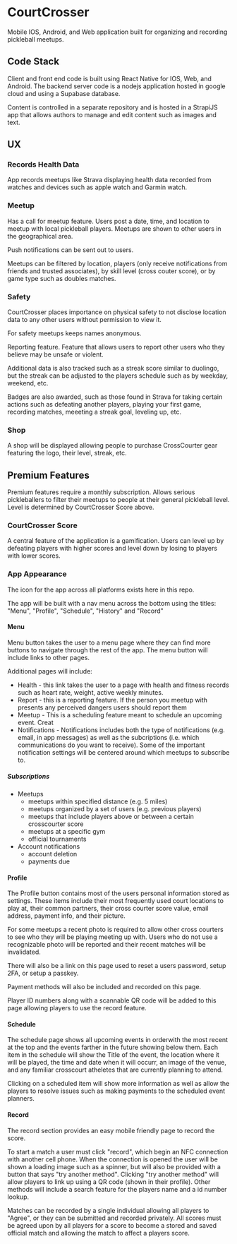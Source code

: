 # CourtCrosser
Mobile IOS, Android, and Web application built for organizing and recording pickleball meetups.

## Code Stack
Client and front end code is built using React Native for IOS, Web, and Android. The backend server code is a nodejs application hosted in google cloud and using a Supabase database.

Content is controlled in a separate repository and is hosted in a StrapiJS app that allows authors to manage and edit content such as images and text.

## UX
### Records Health Data
App records meetups like Strava displaying health data recorded from watches and devices such as apple watch and Garmin watch.

### Meetup
Has a call for meetup feature. Users post a date, time, and location to meetup with local pickleball players. Meetups are shown to other users in the geographical area.

Push notifications can be sent out to users.

Meetups can be filtered by location, players (only receive notifications from friends and trusted associates), by skill level (cross couter score), or by game type such as doubles matches.

### Safety
CourtCrosser places importance on physical safety to not disclose location data to any other users without permission to view it.

For safety meetups keeps names anonymous.

Reporting feature. Feature that allows users to report other users who they believe may be unsafe or violent.

Additional data is also tracked such as a streak score similar to duolingo, but the streak can be adjusted to the players schedule such as by weekday, weekend, etc.

Badges are also awarded, such as those found in Strava for taking certain actions such as defeating another players, playing your first game, recording matches, meeeting a streak goal, leveling up, etc.

### Shop
A shop will be displayed allowing people to purchase CrossCourter gear featuring the logo, their level, streak, etc.

## Premium Features
Premium features require a monthly subscription. Allows serious pickleballers to filter their meetups to people at their general pickleball level. Level is determined by CourtCrosser Score above.

### CourtCrosser Score
A central feature of the application is a gamification. Users can level up by defeating players with higher scores and level down by losing to players with lower scores.

### App Appearance
The icon for the app across all platforms exists here in this repo.

The app will be built with a nav menu across the bottom using the titles: "Menu", "Profile", "Schedule", "History" and "Record"

#### Menu
Menu button takes the user to a menu page where they can find more buttons to navigate through the rest of the app. The menu button will include links to other pages.

Additional pages will include:
* Health - this link takes the user to a page with health and fitness records such as heart rate, weight, active weekly minutes.
* Report - this is a reporting feature. If the person you meetup with presents any perceived dangers users should report them
* Meetup - This is a scheduling feature meant to schedule an upcoming event. Creat
* Notifications - Notifications includes both the type of notifications (e.g. email, in app messages) as well as the subcriptions (i.e. which communications do you want to receive). Some of the important notification settings will be centered around which meetups to subscribe to. 

##### Subscriptions
* Meetups
  * meetups within specified distance (e.g. 5 miles)
  * meetups organized by a set of users (e.g. previous players)
  * meetups that include players above or between a certain crosscourter score
  * meetups at a specific gym
  * official tournaments 
* Account notifications
  * account deletion
  * payments due

#### Profile
The Profile button contains most of the users personal information stored as settings. These items include their most frequently used court locations to play at, their common partners, their cross courter score value, email address, payment info, and their picture.

For some meetups a recent photo is required to allow other cross courters to see who they will be playing meeting up with. Users who do not use a recognizable photo will be reported and their recent matches will be invalidated.

There will also be a link on this page used to reset a users password, setup 2FA, or setup a passkey.

Payment methods will also be included and recorded on this page.

Player ID numbers along with a scannable QR code will be added to this page allowing players to use the record feature.

#### Schedule
The schedule page shows all upcoming events in orderwith the most recent at the top and the events farther in the future showing below them. Each item in the schedule will show the Title of the event, the location where it will be played, the time and date when it will occurr, an image of the venue, and any familiar crosscourt atheletes that are currently planning to attend.

Clicking on a scheduled item will show more information as well as allow the players to resolve issues such as making payments to the scheduled event planners.

#### Record
The record section provides an easy mobile friendly page to record the score.

To start a match a user must click "record", which begin an NFC connection with another cell phone. When the connection is opened the user will be shown a loading image such as a spinner, but will also be provided with a button that says "try another method". Clicking "try another method" will allow players to link up using a QR code (shown in their profile). Other methods will include a search feature for the players name and a id number lookup.

Matches can be recorded by a single individual allowing all players to "Agree", or they can be submitted and recorded privately. All scores must be agreed upon by all players for a score to become a stored and saved official match and allowing the match to affect a players score.

